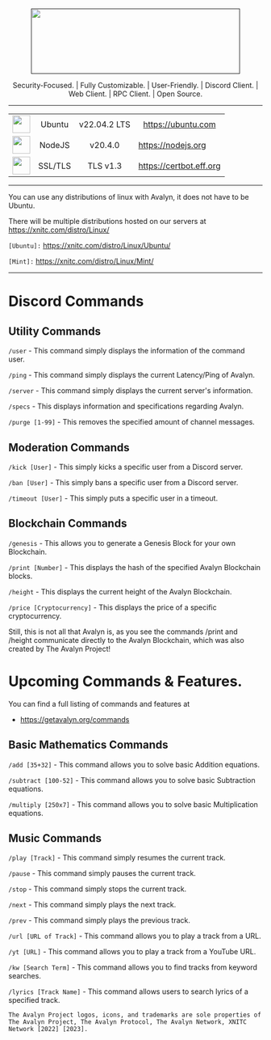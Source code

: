 #

<p align="center">
<a href="" target="_blank"><img src="https://xnitc.com/discord/bots/avalyn/data/imgs/avalyn_logo.png" width="414" height="129" border="0"></a>
</p>
<p align="center">
Security-Focused. | Fully Customizable. | User-Friendly. | Discord Client. | Web Client. | RPC Client. | Open Source.
</p>

- - -
<table border="0" align="center">
<tr>
<td>
<img src="https://cdn.iconscout.com/icon/free/png-256/free-ubuntu-17-1175077.png" width="35" height="35"></img>
</td>
<td>
<center>Ubuntu</center>
</td>
<td>
<center>v22.04.2 LTS</center>
</td>
<td>
<center><a href="https://ubuntu.com" target="_blank">https://ubuntu.com</a></center>
</td>
</tr>
<tr>
<td>
<img src="https://s1.o7planning.com/ru/11931/images/20938929.png" width="35" height="35"></img>
</td>
<td>
<center>NodeJS</center>
</td>
<td>
<center>v20.4.0</center>
</td>
<td>
<a href="https://nodejs.org" target="_blank">https://nodejs.org</a></center>
</td>
</tr>
<tr>
<td>
<img src="https://cdn-icons-png.flaticon.com/512/1320/1320569.png" width="35" height="35"></img>	
</td>
<td>
<center>SSL/TLS</center>
</td>
<td>
<center>TLS v1.3</center>
</td>
<td>
<a href="https://certbot.eff.org" target="_blank">https://certbot.eff.org</a></center>
</td>
</tr>
</table>

- - -

You can use any distributions of linux with Avalyn, it does not have to be Ubuntu.

There will be multiple distributions hosted on our servers at <a href="https://distro.xnitc.com/Linux" target="_blank">https://xnitc.com/distro/Linux/</a>

`[Ubuntu]:` <a href="https://distro.xnitc.com/Linux/Ubuntu/" target="_blank">https://xnitc.com/distro/Linux/Ubuntu/</a>

`[Mint]:` <a href="https://distro.xnitc.com/Linux/Mint/" target="_blank">https://xnitc.com/distro/Linux/Mint/</a>

- - -

# Discord Commands

## Utility Commands

`/user` - This command simply displays the information of the command user.

`/ping` - This command simply displays the current Latency/Ping of Avalyn.

`/server` - This command simply displays the current server's information.

`/specs` - This displays information and specifications regarding Avalyn.

`/purge [1-99]` - This removes the specified amount of channel messages.

## Moderation Commands

`/kick [User]` - This simply kicks a specific user from a Discord server.

`/ban [User]` - This simply bans a specific user from a Discord server.

`/timeout [User]` - This simply puts a specific user in a timeout.

## Blockchain Commands

`/genesis` - This allows you to generate a Genesis Block for your own Blockchain.

`/print [Number]` - This displays the hash of the specified Avalyn Blockchain blocks.

`/height` - This displays the current height of the Avalyn Blockchain.

`/price [Cryptocurrency]` - This displays the price of a specific cryptocurrency.

Still, this is not all that Avalyn is, as you see the commands /print and /height communicate directly to the Avalyn Blockchain, which was also created by The Avalyn Project!

# Upcoming Commands & Features.
You can find a full listing of commands and features at
- https://getavalyn.org/commands

## Basic Mathematics Commands

`/add [35+32]` - This command allows you to solve basic Addition equations.

`/subtract [100-52]` - This command allows you to solve basic Subtraction equations.

`/multiply [250x7]` - This command allows you to solve basic Multiplication equations.

Music Commands
-
`/play [Track]` - This command simply resumes the current track.

`/pause` - This command simply pauses the current track.

`/stop` - This command simply stops the current track.

`/next` - This command simply plays the next track.

`/prev` - This command simply plays the previous track.

`/url [URL of Track]` - This command allows you to play a track from a URL.

`/yt [URL]` - This command allows you to play a track from a YouTube URL.

`/kw [Search Term]` - This command allows you to find tracks from keyword searches.

`/lyrics [Track Name]` - This command allows users to search lyrics of a specified track.

`The Avalyn Project logos, icons, and trademarks are sole properties of The Avalyn Project, The Avalyn Protocol, The Avalyn Network, XNITC Network [2022] [2023].`
